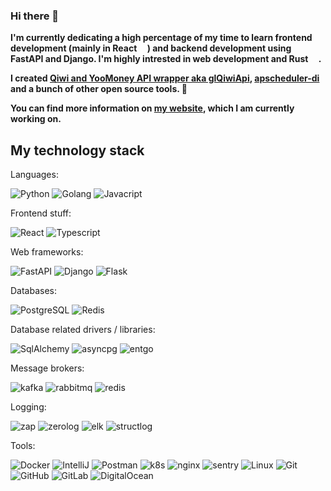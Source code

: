 ### Hi there 👋

**I'm currently dedicating a high percentage of my time to learn frontend development (mainly in React <img src="https://upload.wikimedia.org/wikipedia/commons/a/a7/React-icon.svg" width="13px" height="13px"/>) and backend development using FastAPI and Django. I'm highly intrested in web development and Rust <img src="https://upload.wikimedia.org/wikipedia/commons/thumb/d/d5/Rust_programming_language_black_logo.svg/212px-Rust_programming_language_black_logo.svg.png?20220508043311" width="13px" height="13px"/>.**

**I created [**Qiwi and YooMoney API wrapper aka glQiwiApi**](https://github.com/GLEF1X/glQiwiApi), [**apscheduler-di**](https://github.com/GLEF1X/apscheduler-di) and a bunch of other open source tools. 🚀**

**You can find more information on [my website](https://glefix.dev), which I am currently working on.**

## My technology stack

Languages:

![Python](https://img.shields.io/badge/-Python-black?style=flat-square&logo=Python)
![Golang](https://img.shields.io/badge/-Go-black?style=flat-square&logo=Go)
![Javacript](https://img.shields.io/badge/-Javascript-red?style=flat-square&logo=Javascript)

Frontend stuff:

![React](https://img.shields.io/badge/-React-black?style=flat-square&logo=React)
![Typescript](https://img.shields.io/badge/-Typescript-black?style=flat-square&logo=Typescript)


Web frameworks:

![FastAPI](https://img.shields.io/badge/-FastAPI-black?style=flat-square&logo=FastAPI)
![Django](https://img.shields.io/badge/-Flask-black?style=flat-square&logo=Flask)
![Flask](https://img.shields.io/badge/-Django-black?style=flat-square&logo=Django)

Databases:

![PostgreSQL](https://img.shields.io/badge/-PostgreSQL-black?style=flat-square&logo=Postgresql)
![Redis](https://img.shields.io/badge/-Redis-black?style=flat-square&logo=Redis)

Database related drivers / libraries:

![SqlAlchemy](https://img.shields.io/badge/-SQLAlchemy-red?style=flat-square&logo=sqlalchemy)
![asyncpg](https://img.shields.io/badge/-asyncpg-green?style=flat-square&logo=asyncpg)
![entgo](https://img.shields.io/badge/-entgo-green?style=flat-square&logo=asyncpg)


Message brokers:

![kafka](https://img.shields.io/badge/-Kafka-black?style=flat-square&logo=apachekafka)
![rabbitmq](https://img.shields.io/badge/-RabbitMQ-black?style=flat-square&logo=rabbitmq)
![redis](https://img.shields.io/badge/-Redis-black?style=flat-square&logo=Redis)

Logging: 

![zap](https://img.shields.io/badge/-zap-black?style=flat-square&logo=zap)
![zerolog](https://img.shields.io/badge/-zerolog-yellow?style=flat-square&logo=zerolog)
![elk](https://img.shields.io/badge/-ElasticSearch-black?style=flat-square&logo=elasticsearch)
![structlog](https://img.shields.io/badge/-structlog-black?style=flat-square&logo=structlog)

Tools:

![Docker](https://img.shields.io/badge/-Docker-46a2f1?style=flat-square&logo=docker&logoColor=white)
![IntelliJ](https://img.shields.io/badge/-IntelliJ%20IDEA-ffce5a?style=flat-square&logo=jetbrains)
![Postman](https://img.shields.io/badge/Postman-FCA121?style=flat-square&logo=postman)
![k8s](https://img.shields.io/badge/-Kubernetes-FCA121?style=flat-square&logo=kubernetes)
![nginx](https://img.shields.io/badge/-Nginx-FCA121?style=flat-square&logo=nginx)
![sentry](https://img.shields.io/badge/-Sentry-green?style=flat-square&logo=sentry)
![Linux](https://img.shields.io/badge/Linux-black?style=flat-square&logo=linux)
![Git](https://img.shields.io/badge/-Git-black?style=flat-square&logo=git)
![GitHub](https://img.shields.io/badge/-GitHub-181717?style=flat-square&logo=github)
![GitLab](https://img.shields.io/badge/-GitLab-FCA121?style=flat-square&logo=gitlab)
![DigitalOcean](https://img.shields.io/badge/-DigitalOcean-FCA121?style=flat-square&logo=Digitalocean)


